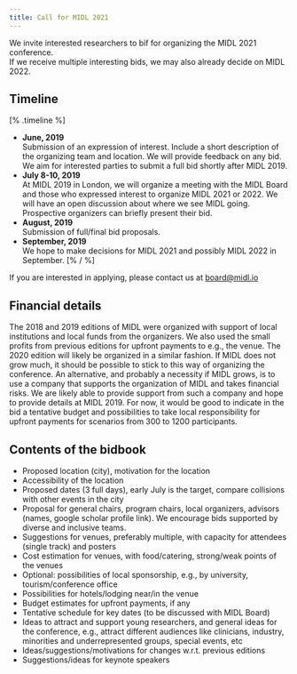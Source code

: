 ```yaml
---
title: Call for MIDL 2021
---
```


We invite interested researchers to bif for organizing the MIDL 2021 conference.  
If we receive multiple interesting bids, we may also already decide on MIDL 2022.

## Timeline

[% .timeline %]
* **June, 2019**  
  Submission of an expression of interest. Include a short description of the organizing team and location. We will provide feedback on any bid. We aim for interested parties to submit a full bid shortly after MIDL 2019.  
* **July 8-10, 2019**  
  At MIDL 2019 in London, we will organize a meeting with the MIDL Board and those who expressed interest to organize MIDL 2021 or 2022. We will have an open discussion about where we see MIDL going. Prospective organizers can briefly present their bid.
* **August, 2019**  
  Submission of full/final bid proposals.
* **September, 2019**  
  We hope to make decisions for MIDL 2021 and possibly MIDL 2022 in September.
[% / %]

If you are interested in applying, please contact us at [board@midl.io](mailto:board@midl.io)

## Financial details

The 2018 and 2019 editions of MIDL were organized with support of local institutions and local funds from the organizers. We also used
the small profits from previous editions for upfront payments to e.g., the venue. The 2020 edition will likely be organized in a similar fashion. If MIDL does not grow much, it should be possible to stick to this way of organizing the conference. An alternative, and probably a necessity if MIDL grows, is to use a company that supports the organization of MIDL and takes financial risks. We are likely able to provide support from such a company and hope to provide details at MIDL 2019. For now, it would be good to indicate in the bid
a tentative budget and possibilities to take local responsibility for upfront payments for scenarios from 300 to 1200 participants.

## Contents of the bidbook

* Proposed location (city), motivation for the location
* Accessibility of the location
* Proposed dates (3 full days), early July is the target, compare collisions with other events in the city
* Proposal for general chairs, program chairs, local organizers, advisors (names, google scholar profile link). We encourage bids supported by diverse and inclusive teams.
* Suggestions for venues, preferably multiple, with capacity for attendees (single track) and posters
* Cost estimation for venues, with food/catering, strong/weak points of the venues
* Optional: possibilities of local sponsorship, e.g., by university, tourism/conference office
* Possibilities for hotels/lodging near/in the venue
* Budget estimates for upfront payments, if any
* Tentative schedule for key dates (to be discussed with MIDL Board)
* Ideas to attract and support young researchers, and general ideas for the conference, e.g., attract different audiences like clinicians, industry, minorities and underrepresented groups, special events, etc
* Ideas/suggestions/motivations for changes w.r.t. previous editions
* Suggestions/ideas for keynote speakers
